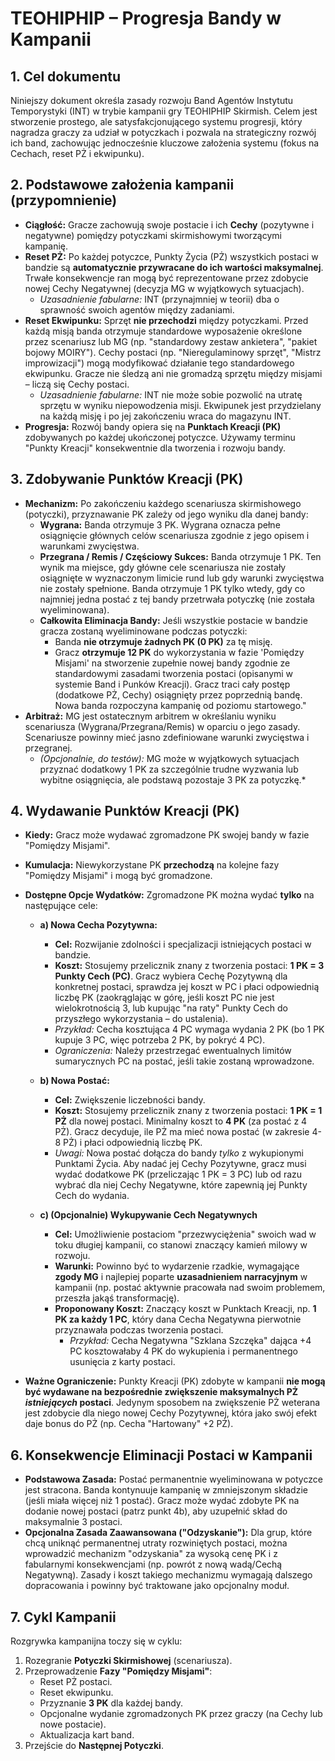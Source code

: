 # TEOHIPHIP – Progresja Bandy w Kampanii

## 1. Cel dokumentu

Niniejszy dokument określa zasady rozwoju Band Agentów Instytutu Temporystyki (INT) w trybie kampanii gry TEOHIPHIP Skirmish. Celem jest stworzenie prostego, ale satysfakcjonującego systemu progresji, który nagradza graczy za udział w potyczkach i pozwala na strategiczny rozwój ich band, zachowując jednocześnie kluczowe założenia systemu (fokus na Cechach, reset PŻ i ekwipunku).

## 2. Podstawowe założenia kampanii (przypomnienie)

* **Ciągłość:** Gracze zachowują swoje postacie i ich **Cechy** (pozytywne i negatywne) pomiędzy potyczkami skirmishowymi tworzącymi kampanię.
* **Reset PŻ:** Po każdej potyczce, Punkty Życia (PŻ) wszystkich postaci w bandzie są **automatycznie przywracane do ich wartości maksymalnej**. Trwałe konsekwencje ran mogą być reprezentowane przez zdobycie nowej Cechy Negatywnej (decyzja MG w wyjątkowych sytuacjach).
	* _Uzasadnienie fabularne:_ INT (przynajmniej w teorii) dba o sprawność swoich agentów między zadaniami.
* **Reset Ekwipunku:** Sprzęt **nie przechodzi** między potyczkami. Przed każdą misją banda otrzymuje standardowe wyposażenie określone przez scenariusz lub MG (np. "standardowy zestaw ankietera", "pakiet bojowy MOIRY"). Cechy postaci (np. "Nieregulaminowy sprzęt", "Mistrz improwizacji") mogą modyfikować działanie tego standardowego ekwipunku. Gracze nie śledzą ani nie gromadzą sprzętu między misjami – liczą się Cechy postaci.
	* _Uzasadnienie fabularne:_ INT nie może sobie pozwolić na utratę sprzętu w wyniku niepowodzenia misji. Ekwipunek jest przydzielany na każdą misję i po jej zakończeniu wraca do magazynu INT.
* **Progresja:** Rozwój bandy opiera się na **Punktach Kreacji (PK)** zdobywanych po każdej ukończonej potyczce. Używamy terminu "Punkty Kreacji" konsekwentnie dla tworzenia i rozwoju bandy.

## 3. Zdobywanie Punktów Kreacji (PK)

* **Mechanizm:** Po zakończeniu każdego scenariusza skirmishowego (potyczki), przyznawanie PK zależy od jego wyniku dla danej bandy:
	* **Wygrana:** Banda otrzymuje 3 PK. Wygrana oznacza pełne osiągnięcie głównych celów scenariusza zgodnie z jego opisem i warunkami zwycięstwa.
	* **Przegrana / Remis / Częściowy Sukces:** Banda otrzymuje 1 PK. Ten wynik ma miejsce, gdy główne cele scenariusza nie zostały osiągnięte w wyznaczonym limicie rund lub gdy warunki zwycięstwa nie zostały spełnione. Banda otrzymuje 1 PK tylko wtedy, gdy co najmniej jedna postać z tej bandy przetrwała potyczkę (nie została wyeliminowana).
	* **Całkowita Eliminacja Bandy:** Jeśli wszystkie postacie w bandzie gracza zostaną wyeliminowane podczas potyczki:
		* Banda **nie otrzymuje żadnych PK (0 PK)** za tę misję.
		* Gracz **otrzymuje 12 PK** do wykorzystania w fazie 'Pomiędzy Misjami' na stworzenie zupełnie nowej bandy zgodnie ze standardowymi zasadami tworzenia postaci (opisanymi w systemie Band i Punków Kreacji). Gracz traci cały postęp (dodatkowe PŻ, Cechy) osiągnięty przez poprzednią bandę. Nowa banda rozpoczyna kampanię od poziomu startowego."
* **Arbitraż:** MG jest ostatecznym arbitrem w określaniu wyniku scenariusza (Wygrana/Przegrana/Remis) w oparciu o jego zasady. Scenariusze powinny mieć jasno zdefiniowane warunki zwycięstwa i przegranej.
	* *(Opcjonalnie, do testów):* MG może w wyjątkowych sytuacjach przyznać dodatkowy 1 PK za szczególnie trudne wyzwania lub wybitne osiągnięcia, ale podstawą pozostaje 3 PK za potyczkę.*

## 4. Wydawanie Punktów Kreacji (PK)

* **Kiedy:** Gracz może wydawać zgromadzone PK swojej bandy w fazie "Pomiędzy Misjami".
* **Kumulacja:** Niewykorzystane PK **przechodzą** na kolejne fazy "Pomiędzy Misjami" i mogą być gromadzone.
* **Dostępne Opcje Wydatków:** Zgromadzone PK można wydać **tylko** na następujące cele:

    * **a) Nowa Cecha Pozytywna:**
        * **Cel:** Rozwijanie zdolności i specjalizacji istniejących postaci w bandzie.
        * **Koszt:** Stosujemy przelicznik znany z tworzenia postaci: **1 PK = 3 Punkty Cech (PC)**. Gracz wybiera Cechę Pozytywną dla konkretnej postaci, sprawdza jej koszt w PC i płaci odpowiednią liczbę PK (zaokrąglając w górę, jeśli koszt PC nie jest wielokrotnością 3, lub kupując "na raty" Punkty Cech do przyszłego wykorzystania – do ustalenia).
        * *Przykład:* Cecha kosztująca 4 PC wymaga wydania 2 PK (bo 1 PK kupuje 3 PC, więc potrzeba 2 PK, by pokryć 4 PC).
        * *Ograniczenia:* Należy przestrzegać ewentualnych limitów sumarycznych PC na postać, jeśli takie zostaną wprowadzone.

    * **b) Nowa Postać:**
        * **Cel:** Zwiększenie liczebności bandy.
        * **Koszt:** Stosujemy przelicznik znany z tworzenia postaci: **1 PK = 1 PŻ** dla nowej postaci. Minimalny koszt to **4 PK** (za postać z 4 PŻ). Gracz decyduje, ile PŻ ma mieć nowa postać (w zakresie 4-8 PŻ) i płaci odpowiednią liczbę PK.
        * *Uwagi:* Nowa postać dołącza do bandy *tylko* z wykupionymi Punktami Życia. Aby nadać jej Cechy Pozytywne, gracz musi wydać dodatkowe PK (przeliczając 1 PK = 3 PC) lub od razu wybrać dla niej Cechy Negatywne, które zapewnią jej Punkty Cech do wydania.

	* **c) (Opcjonalnie) Wykupywanie Cech Negatywnych**
		* **Cel:** Umożliwienie postaciom "przezwyciężenia" swoich wad w toku długiej kampanii, co stanowi znaczący kamień milowy w rozwoju.
		* **Warunki:** Powinno być to wydarzenie rzadkie, wymagające **zgody MG** i najlepiej poparte **uzasadnieniem narracyjnym** w kampanii (np. postać aktywnie pracowała nad swoim problemem, przeszła jakąś transformację).
		* **Proponowany Koszt:** Znaczący koszt w Punktach Kreacji, np. **1 PK za każdy 1 PC**, który dana Cecha Negatywna pierwotnie przyznawała podczas tworzenia postaci.
			* *Przykład:* Cecha Negatywna "Szklana Szczęka" dająca +4 PC kosztowałaby 4 PK do wykupienia i permanentnego usunięcia z karty postaci.

* **Ważne Ograniczenie:** Punkty Kreacji (PK) zdobyte w kampanii **nie mogą być wydawane na bezpośrednie zwiększenie maksymalnych PŻ *istniejących* postaci**. Jedynym sposobem na zwiększenie PŻ weterana jest zdobycie dla niego nowej Cechy Pozytywnej, która jako swój efekt daje bonus do PŻ (np. Cecha "Hartowany" +2 PŻ).

## 6. Konsekwencje Eliminacji Postaci w Kampanii

* **Podstawowa Zasada:** Postać permanentnie wyeliminowana w potyczce jest stracona. Banda kontynuuje kampanię w zmniejszonym składzie (jeśli miała więcej niż 1 postać). Gracz może wydać zdobyte PK na dodanie nowej postaci (patrz punkt 4b), aby uzupełnić skład do maksymalnie 3 postaci.
* **Opcjonalna Zasada Zaawansowana ("Odzyskanie"):** Dla grup, które chcą uniknąć permanentnej utraty rozwiniętych postaci, można wprowadzić mechanizm "odzyskania" za wysoką cenę PK i z fabularnymi konsekwencjami (np. powrót z nową wadą/Cechą Negatywną). Zasady i koszt takiego mechanizmu wymagają dalszego dopracowania i powinny być traktowane jako opcjonalny moduł.

## 7. Cykl Kampanii

Rozgrywka kampanijna toczy się w cyklu:
1.  Rozegranie **Potyczki Skirmishowej** (scenariusza).
2.  Przeprowadzenie **Fazy "Pomiędzy Misjami"**:
    * Reset PŻ postaci.
    * Reset ekwipunku.
    * Przyznanie **3 PK** dla każdej bandy.
    * Opcjonalne wydanie zgromadzonych PK przez graczy (na Cechy lub nowe postacie).
    * Aktualizacja kart band.
3.  Przejście do **Następnej Potyczki**.
